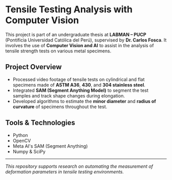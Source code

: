 # Tensile Testing Analysis with Computer Vision

This project is part of an undergraduate thesis at **LABMAN – PUCP** (Pontificia Universidad Católica del Perú), supervised by **Dr. Carlos Fosca**. It involves the use of **Computer Vision and AI** to assist in the analysis of tensile strength tests on various metal specimens.

## Project Overview

- Processed video footage of tensile tests on cylindrical and flat specimens made of **ASTM A36**, **430**, and **304 stainless steel**.
- Integrated **SAM (Segment Anything Model)** to segment the test samples and track shape changes during elongation.
- Developed algorithms to estimate the **minor diameter** and **radius of curvature** of specimens throughout the test.

## Tools & Technologies

- Python
- OpenCV
- Meta AI's SAM (Segment Anything)
- Numpy & SciPy

---

*This repository supports research on automating the measurement of deformation parameters in tensile testing environments.*
